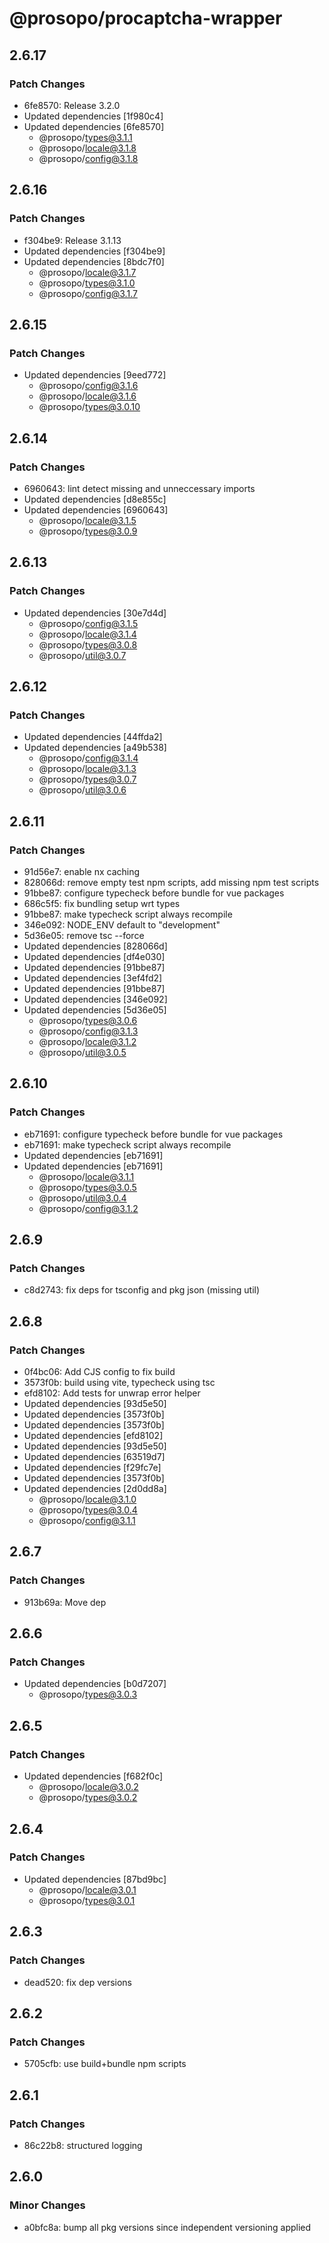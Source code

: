# @prosopo/procaptcha-wrapper

## 2.6.17
### Patch Changes

- 6fe8570: Release 3.2.0
- Updated dependencies [1f980c4]
- Updated dependencies [6fe8570]
  - @prosopo/types@3.1.1
  - @prosopo/locale@3.1.8
  - @prosopo/config@3.1.8

## 2.6.16
### Patch Changes

- f304be9: Release 3.1.13
- Updated dependencies [f304be9]
- Updated dependencies [8bdc7f0]
  - @prosopo/locale@3.1.7
  - @prosopo/types@3.1.0
  - @prosopo/config@3.1.7

## 2.6.15
### Patch Changes

- Updated dependencies [9eed772]
  - @prosopo/config@3.1.6
  - @prosopo/locale@3.1.6
  - @prosopo/types@3.0.10

## 2.6.14
### Patch Changes

- 6960643: lint detect missing and unneccessary imports
- Updated dependencies [d8e855c]
- Updated dependencies [6960643]
  - @prosopo/locale@3.1.5
  - @prosopo/types@3.0.9

## 2.6.13
### Patch Changes

- Updated dependencies [30e7d4d]
  - @prosopo/config@3.1.5
  - @prosopo/locale@3.1.4
  - @prosopo/types@3.0.8
  - @prosopo/util@3.0.7

## 2.6.12
### Patch Changes

- Updated dependencies [44ffda2]
- Updated dependencies [a49b538]
  - @prosopo/config@3.1.4
  - @prosopo/locale@3.1.3
  - @prosopo/types@3.0.7
  - @prosopo/util@3.0.6

## 2.6.11
### Patch Changes

- 91d56e7: enable nx caching
- 828066d: remove empty test npm scripts, add missing npm test scripts
- 91bbe87: configure typecheck before bundle for vue packages
- 686c5f5: fix bundling setup wrt types
- 91bbe87: make typecheck script always recompile
- 346e092: NODE_ENV default to "development"
- 5d36e05: remove tsc --force
- Updated dependencies [828066d]
- Updated dependencies [df4e030]
- Updated dependencies [91bbe87]
- Updated dependencies [3ef4fd2]
- Updated dependencies [91bbe87]
- Updated dependencies [346e092]
- Updated dependencies [5d36e05]
  - @prosopo/types@3.0.6
  - @prosopo/config@3.1.3
  - @prosopo/locale@3.1.2
  - @prosopo/util@3.0.5

## 2.6.10
### Patch Changes

- eb71691: configure typecheck before bundle for vue packages
- eb71691: make typecheck script always recompile
- Updated dependencies [eb71691]
- Updated dependencies [eb71691]
  - @prosopo/locale@3.1.1
  - @prosopo/types@3.0.5
  - @prosopo/util@3.0.4
  - @prosopo/config@3.1.2

## 2.6.9
### Patch Changes

- c8d2743: fix deps for tsconfig and pkg json (missing util)

## 2.6.8
### Patch Changes

- 0f4bc06: Add CJS config to fix build
- 3573f0b: build using vite, typecheck using tsc
- efd8102: Add tests for unwrap error helper
- Updated dependencies [93d5e50]
- Updated dependencies [3573f0b]
- Updated dependencies [3573f0b]
- Updated dependencies [efd8102]
- Updated dependencies [93d5e50]
- Updated dependencies [63519d7]
- Updated dependencies [f29fc7e]
- Updated dependencies [3573f0b]
- Updated dependencies [2d0dd8a]
  - @prosopo/locale@3.1.0
  - @prosopo/types@3.0.4
  - @prosopo/config@3.1.1

## 2.6.7
### Patch Changes

- 913b69a: Move dep

## 2.6.6
### Patch Changes

- Updated dependencies [b0d7207]
  - @prosopo/types@3.0.3

## 2.6.5
### Patch Changes

- Updated dependencies [f682f0c]
  - @prosopo/locale@3.0.2
  - @prosopo/types@3.0.2

## 2.6.4
### Patch Changes

- Updated dependencies [87bd9bc]
  - @prosopo/locale@3.0.1
  - @prosopo/types@3.0.1

## 2.6.3
### Patch Changes

- dead520: fix dep versions

## 2.6.2
### Patch Changes

- 5705cfb: use build+bundle npm scripts

## 2.6.1
### Patch Changes

- 86c22b8: structured logging

## 2.6.0

### Minor Changes

- a0bfc8a: bump all pkg versions since independent versioning applied
